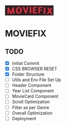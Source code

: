![MOVIEFIX](src/assets/moviefix.png)

# MOVIEFIX

## TODO

- [x] Initial Commit
- [x] CSS BROWSER RESET
- [x] Folder Structure
- [ ] Utils and Env File Set Up
- [ ] Header Component
- [ ] Year List Component
- [ ] MovieCard Component
- [ ] Scroll Optimization
- [ ] Filter as per Genre
- [ ] Overall Optimization
- [ ] Deployment
